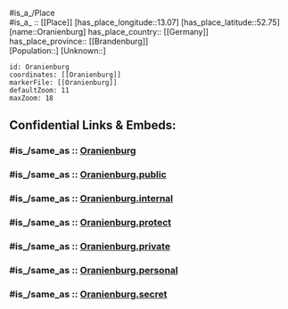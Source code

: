 ﻿---
confidential: public
isDeleted: false
location:
- 52.75
- 13.07
mapmarker: city
mapzoom:
- 7
- 12
SpocWebEntityId: 33124
tags:
- geo/City
type: City
---

#is_a_/Place  
#is_a_ :: [[Place]] 
[has_place_longitude::13.07] 
[has_place_latitude::52.75] 
[name::Oranienburg] 
has_place_country:: [[Germany]]  
has_place_province:: [[Brandenburg]]  
[Population::] 
[Unknown::] 


```leaflet
id: Oranienburg
coordinates: [[Oranienburg]] 
markerFile: [[Oranienburg]] 
defaultZoom: 11 
maxZoom: 18
```


## Confidential Links & Embeds: 

### #is_/same_as :: [Oranienburg](/_Standards/Earth/Continent/Europe/Europe~Central/Germany/Germany~East/Brandenburg/counties~Brandenburg/Oberhavel/cities~Oberhavel/Oranienburg.md) 

### #is_/same_as :: [Oranienburg.public](/_public/Earth/Continent/Europe/Europe~Central/Germany/Germany~East/Brandenburg/counties~Brandenburg/Oberhavel/cities~Oberhavel/Oranienburg.public.md) 

### #is_/same_as :: [Oranienburg.internal](/_internal/Earth/Continent/Europe/Europe~Central/Germany/Germany~East/Brandenburg/counties~Brandenburg/Oberhavel/cities~Oberhavel/Oranienburg.internal.md) 

### #is_/same_as :: [Oranienburg.protect](/_protect/Earth/Continent/Europe/Europe~Central/Germany/Germany~East/Brandenburg/counties~Brandenburg/Oberhavel/cities~Oberhavel/Oranienburg.protect.md) 

### #is_/same_as :: [Oranienburg.private](/_private/Earth/Continent/Europe/Europe~Central/Germany/Germany~East/Brandenburg/counties~Brandenburg/Oberhavel/cities~Oberhavel/Oranienburg.private.md) 

### #is_/same_as :: [Oranienburg.personal](/_personal/Earth/Continent/Europe/Europe~Central/Germany/Germany~East/Brandenburg/counties~Brandenburg/Oberhavel/cities~Oberhavel/Oranienburg.personal.md) 

### #is_/same_as :: [Oranienburg.secret](/_secret/Earth/Continent/Europe/Europe~Central/Germany/Germany~East/Brandenburg/counties~Brandenburg/Oberhavel/cities~Oberhavel/Oranienburg.secret.md)

